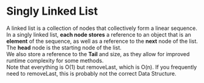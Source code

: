 # Singly Linked List
A linked list is a collection of nodes that collectively form a linear sequence.
In a singly linked list, **each node stores** a reference to an object that is an **element** of the sequence, as well as a reference to the **next** node of the list.  
The **head** node is the starting node of the list.  
We also store a reference to the **Tail** and size, as they allow for improved runtime complexity for some methods.  
Note that everything is O(1) but removeLast, which is O(n).
If you frequently need to removeLast, this is probably not the correct Data Structure.